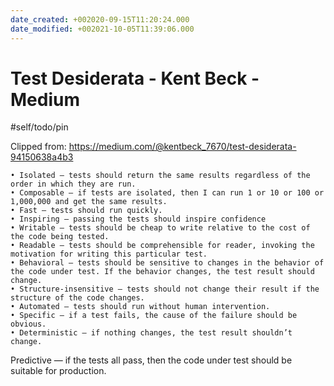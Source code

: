 ```yaml
---
date_created: +002020-09-15T11:20:24.000
date_modified: +002021-10-05T11:39:06.000
---
```


# Test Desiderata - Kent Beck - Medium

#self/todo/pin

Clipped from: https://medium.com/@kentbeck_7670/test-desiderata-94150638a4b3

    • Isolated — tests should return the same results regardless of the order in which they are run.
    • Composable — if tests are isolated, then I can run 1 or 10 or 100 or 1,000,000 and get the same results.
    • Fast — tests should run quickly.
    • Inspiring — passing the tests should inspire confidence
    • Writable — tests should be cheap to write relative to the cost of the code being tested.
    • Readable — tests should be comprehensible for reader, invoking the motivation for writing this particular test.
    • Behavioral — tests should be sensitive to changes in the behavior of the code under test. If the behavior changes, the test result should change.
    • Structure-insensitive — tests should not change their result if the structure of the code changes.
    • Automated — tests should run without human intervention.
    • Specific — if a test fails, the cause of the failure should be obvious.
    • Deterministic — if nothing changes, the test result shouldn’t change.

Predictive — if the tests all pass, then the code under test should be suitable for production.
